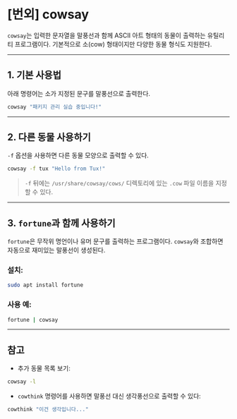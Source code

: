 # \[번외] cowsay

`cowsay`는 입력한 문자열을 말풍선과 함께 ASCII 아트 형태의 동물이 출력하는 유틸리티 프로그램이다. 기본적으로 소(cow) 형태이지만 다양한 동물 형식도 지원한다.

---

## 1. 기본 사용법

아래 명령어는 소가 지정된 문구를 말풍선으로 출력한다.

```bash
cowsay "패키지 관리 실습 중입니다!"
```

---

## 2. 다른 동물 사용하기

`-f` 옵션을 사용하면 다른 동물 모양으로 출력할 수 있다.

```bash
cowsay -f tux "Hello from Tux!"
```

> `-f` 뒤에는 `/usr/share/cowsay/cows/` 디렉토리에 있는 `.cow` 파일 이름을 지정할 수 있다.

---

## 3. `fortune`과 함께 사용하기

`fortune`은 무작위 명언이나 유머 문구를 출력하는 프로그램이다. `cowsay`와 조합하면 자동으로 재미있는 말풍선이 생성된다.

### 설치:

```bash
sudo apt install fortune
```

### 사용 예:

```bash
fortune | cowsay
```

---

## 참고

* 추가 동물 목록 보기:

```bash
cowsay -l
```

* `cowthink` 명령어를 사용하면 말풍선 대신 생각풍선으로 출력할 수 있다:

```bash
cowthink "이건 생각입니다..."
```